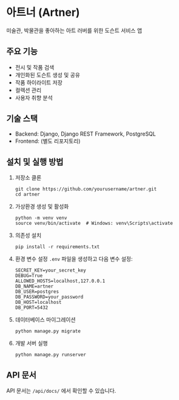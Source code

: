 # 아트너 (Artner)

미술관, 박물관을 좋아하는 아트 러버를 위한 도슨트 서비스 앱

## 주요 기능

- 전시 및 작품 검색
- 개인화된 도슨트 생성 및 공유
- 작품 하이라이트 저장
- 컬렉션 관리
- 사용자 취향 분석

## 기술 스택

- Backend: Django, Django REST Framework, PostgreSQL
- Frontend: (별도 리포지토리)

## 설치 및 실행 방법

1. 저장소 클론
   ```
   git clone https://github.com/yourusername/artner.git
   cd artner
   ```

2. 가상환경 생성 및 활성화
   ```
   python -m venv venv
   source venv/bin/activate  # Windows: venv\Scripts\activate
   ```

3. 의존성 설치
   ```
   pip install -r requirements.txt
   ```

4. 환경 변수 설정
   `.env` 파일을 생성하고 다음 변수 설정:
   ```
   SECRET_KEY=your_secret_key
   DEBUG=True
   ALLOWED_HOSTS=localhost,127.0.0.1
   DB_NAME=artner
   DB_USER=postgres
   DB_PASSWORD=your_password
   DB_HOST=localhost
   DB_PORT=5432
   ```

5. 데이터베이스 마이그레이션
   ```
   python manage.py migrate
   ```

6. 개발 서버 실행
   ```
   python manage.py runserver
   ```

## API 문서

API 문서는 `/api/docs/` 에서 확인할 수 있습니다. 